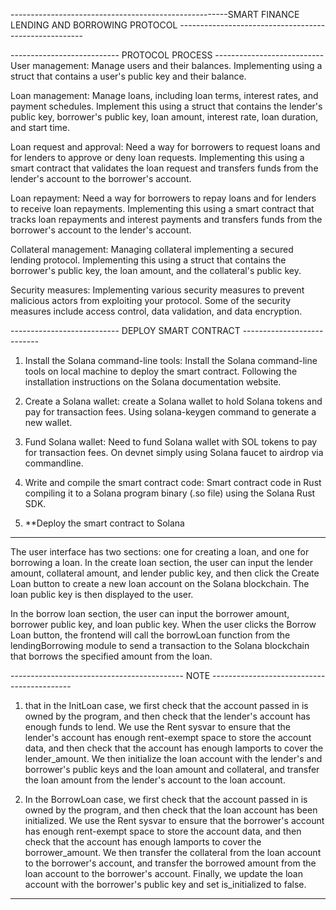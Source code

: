 ------------------------------------------------------SMART FINANCE LENDING AND BORROWING PROTOCOL ------------------------------------------------------

--------------------------- PROTOCOL PROCESS ---------------------------
User management: Manage users and their balances. Implementing using a struct that contains a user's public key and their balance.

Loan management: Manage loans, including loan terms, interest rates, and payment schedules. Implement this using a struct that contains the lender's public key, borrower's public key, loan amount, interest rate, loan duration, and start time.

Loan request and approval: Need a way for borrowers to request loans and for lenders to approve or deny loan requests. Implementing this using a smart contract that validates the loan request and transfers funds from the lender's account to the borrower's account.

Loan repayment: Need a way for borrowers to repay loans and for lenders to receive loan repayments. Implementing this using a smart contract that tracks loan repayments and interest payments and transfers funds from the borrower's account to the lender's account.

Collateral management: Managing collateral implementing a secured lending protocol. Implementing this using a struct that contains the borrower's public key, the loan amount, and the collateral's public key.

Security measures: Implementing various security measures to prevent malicious actors from exploiting your protocol. Some of the security measures include access control, data validation, and data encryption.

--------------------------- DEPLOY SMART CONTRACT ---------------------------

1. Install the Solana command-line tools: Install the Solana command-line tools on local machine to deploy the smart contract. Following the installation instructions on the Solana documentation website.

2. Create a Solana wallet: create a Solana wallet to hold Solana tokens and pay for transaction fees. Using solana-keygen command to generate a new wallet.

3. Fund Solana wallet: Need to fund Solana wallet with SOL tokens to pay for transaction fees. On devnet simply using Solana faucet to airdrop via commandline. 

4. Write and compile the smart contract code: Smart contract code in Rust compiling it to a Solana program binary (.so file) using the Solana Rust SDK. 

5. **Deploy the smart contract to Solana

--------------------------------------------

The user interface has two sections: one for creating a loan, and one for borrowing a loan. In the create loan section, the user can input the lender amount, collateral amount, and lender public key, and then click the Create Loan button to create a new loan account on the Solana blockchain. The loan public key is then displayed to the user.

In the borrow loan section, the user can input the borrower amount, borrower public key, and loan public key. When the user clicks the Borrow Loan button, the frontend will call the borrowLoan function from the lendingBorrowing module to send a transaction to the Solana blockchain that borrows the specified amount from the loan.

------------------------------------------- NOTE -------------------------------------------


1. that in the InitLoan case, we first check that the account passed in is owned by the program, and then check that the lender's account has enough funds to lend. We use the Rent sysvar to ensure that the lender's account has enough rent-exempt space to store the account data, and then check that the account has enough lamports to cover the lender_amount. We then initialize the loan account with the lender's and borrower's public keys and the loan amount and collateral, and transfer the loan amount from the lender's account to the loan account.

2. In the BorrowLoan case, we first check that the account passed in is owned by the program, and then check that the loan account has been initialized. We use the Rent sysvar to ensure that the borrower's account has enough rent-exempt space to store the account data, and then check that the account has enough lamports to cover the borrower_amount. We then transfer the collateral from the loan account to the borrower's account, and transfer the borrowed amount from the loan account to the borrower's account. Finally, we update the loan account with the borrower's public key and set is_initialized to false.

-------------------------------------------

